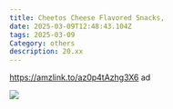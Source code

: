 ```yaml
---
title: Cheetos Cheese Flavored Snacks,
date: 2025-03-09T12:48:43.104Z
tags: 2025-03-09
Category: others
description: 20.xx
---
```

https://amzlink.to/az0p4tAzhg3X6  ad <!--StartFragment-->

![](https://m.media-amazon.com/images/I/91L-+W3ITYL._SL1500_.jpg)

<!--EndFragment-->